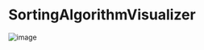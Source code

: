 # SortingAlgorithmVisualizer

![image](https://user-images.githubusercontent.com/70936174/180436694-1d5b80da-f338-48c8-943b-50c23db8181c.png)
